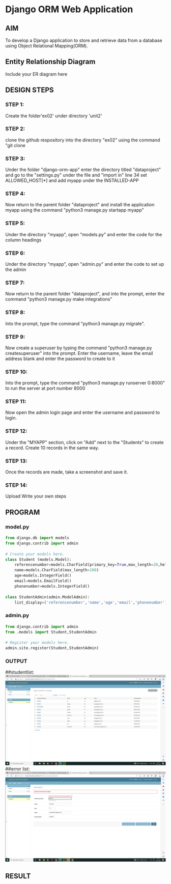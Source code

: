 # Django ORM Web Application

## AIM
To develop a Django application to store and retrieve data from a database using Object Relational Mapping(ORM).

## Entity Relationship Diagram

Include your ER diagram here

## DESIGN STEPS

### STEP 1:
Create the folder'ex02' under directory 'unit2'

### STEP 2:
 clone the github respository into the directory "ex02" using the command "git clone <url>

### STEP 3:
Under the folder "django-orm-app" enter the directory titled "dataproject" and go to the "settings.py" under the file and "import in" line 34 set ALLOWED_HOST[*] and add myapp under the INSTALLED-APP

### STEP 4:
Now return to the parent folder "dataproject" and install the application myapp using the command "python3 manage.py startapp myapp"

### STEP 5:
Under the directory "myapp", open "models.py" and enter the code for the column headings 

### STEP 6:
Under the directory "myapp", open "admin.py" and enter the code to set up the admin 

### STEP 7:
Now return to the parent folder "dataproject", and into the prompt, enter the command "python3 manage.py make integrations"

### STEP 8: 
Into the prompt, type the command "python3 manage.py migrate".

### STEP 9: 
Now create a superuser by typing the command "python3 manage.py createsuperuser" into the prompt. Enter the username, leave the email address blank and enter the password to create to it

### STEP 10:
Into the prompt, type the command "python3 manage.py runserver 0:8000" to run the server at port number 8000

### STEP 11:
Now open the admin login page and enter the username and password to login.

### STEP 12:
Under the "MYAPP" section, click on "Add" next to the "Students" to create a record. Create 10 records in the same way.

### STEP 13:
Once the records are made, take a screenshot and save it.

### STEP 14:
Upload
Write your own steps

## PROGRAM

### model.py
```py
from django.db import models
from django.contrib import admin

# Create your models here.
class Student (models.Model):
    referencenumber=models.CharField(primary_key=True,max_length=20,help_text="reference number")
    name=models.CharField(max_length=100)
    age=models.IntegerField()
    email=models.EmailField()
    phonenumber=models.IntegerField()

class StudentAdmin(admin.ModelAdmin):
    list_display=('referencenumber','name','age','email','phonenumber')
```

### admin.py
```py
from django.contrib import admin
from .models import Student,StudentAdmin

# Register your models here.
admin.site.register(Student,StudentAdmin)
```

### OUTPUT

##studentlist:
![studentslist](Studentslist.png)
##error list:
![errorlist](primarykeyerror.png)


## RESULT
